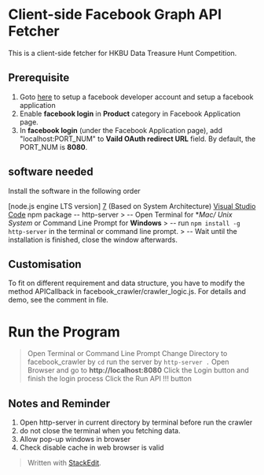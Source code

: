 
Client-side Facebook Graph API Fetcher
======
This is a client-side fetcher for HKBU Data Treasure Hunt Competition.

Prerequisite
-----
1.  Goto [here][6] to setup a facebook developer account and setup a facebook application
2.  Enable **facebook login** in **Product** category in Facebook Application page.
3.  In **facebook login** (under the Facebook Application page), add "localhost:PORT_NUM" to **Vaild OAuth redirect URL** field. By default, the PORT_NUM is **8080**.

software needed
-----
Install the software in the following order

[node.js engine LTS version] [7] (Based on System Architecture)
[Visual Studio Code](https://code.visualstudio.com/Download)
npm package -- http-server
	 	 > -- Open Terminal for **Mac/ *Unix System** or Command Line Prompt for **Windows**
		> -- run ```npm install -g http-server``` in the terminal or command line prompt.
		> -- Wait until the installation is finished, close the window afterwards.

Customisation
-----
To fit on different requirement and data structure, you have to modify the method APICallback in facebook_crawler/crawler_logic.js. For details and demo, see the comment in file.

Run the Program
=====
> Open Terminal or Command Line Prompt
> Change Directory to facebook_crawler by ``cd``
> run the server by ``http-server .``
> Open Browser and go to **http://localhost:8080**
> Click the Login button and finish the login process
> Click the Run API !!! button

Notes and Reminder
-----
1.  Open http-server in current directory by terminal before run the crawler 
2.  do not close the terminal when you fetching data.
3.  Allow pop-up windows in browser
4.  Check disable cache in web browser is valid

> Written with [StackEdit](https://stackedit.io/).

[1]: https://developer.mozilla.org/en-US/docs/Learn/JavaScript/First_steps/Math "Basic math in JavaScript — numbers and operators"
[2]: https://developer.mozilla.org/en-US/docs/Learn/JavaScript/First_steps/Useful_string_methods "Useful String Method"
[3]: https://developer.mozilla.org/en-US/docs/Learn/JavaScript/First_steps/Arrays "Array"
[4]: https://developer.mozilla.org/en-US/docs/Learn/JavaScript/Building_blocks "JavaScript building blocks"
[5]: https://developer.mozilla.org/en-US/docs/Learn/JavaScript/Objects/JSON "Working with JSON data"
[6]: https://developers.facebook.com/docs/apps/register
[7]: https://nodejs.org/en/download/